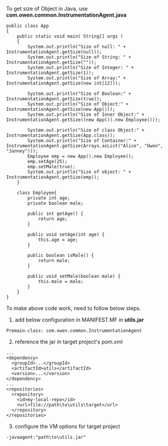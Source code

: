To get size of Object in Java, use **com.owen.common.InstrumentationAgent.java**
```
public class App 
{
    public static void main( String[] args )
    {
        System.out.println("Size of null: " + InstrumentationAgent.getSize(null));
        System.out.println("Size of String: " + InstrumentationAgent.getSize(""));
        System.out.println("Size of Integer: " + InstrumentationAgent.getSize(1));
        System.out.println("Size of Array:" + InstrumentationAgent.getSize(new int[12]));

        System.out.println("Size of Boolean:" + InstrumentationAgent.getSize(true));
        System.out.println("Size of Object:" + InstrumentationAgent.getSize(new App()));
        System.out.println("Size of Inner Object:" + InstrumentationAgent.getSize((new App()).new Employee()));

        System.out.println("Size of class Object:" + InstrumentationAgent.getSize(App.class));
        System.out.println("Size of Container:" + InstrumentationAgent.getSize(Arrays.asList("Alice", "Owen", "Janney")));
        Employee emp = new App().new Employee();
        emp.setAge(25);
        emp.setMale(true);
        System.out.println("Size of object: " + InstrumentationAgent.getSize(emp));
    }

    class Employee{
        private int age;
        private boolean male;

        public int getAge() {
            return age;
        }

        public void setAge(int age) {
            this.age = age;
        }

        public boolean isMale() {
            return male;
        }

        public void setMale(boolean male) {
            this.male = male;
        }
    }
}
```
To make above code work, need to follow below steps.

1. add below configuration in MANIFEST.MF in **utils.jar**
```
Premain-class: com.owen.common.InstrumentationAgent
```
2. reference the jar in target project's pom.xml
```
...
<dependency>
  <groupId>...</groupId>
  <artifactId>utils</artifactId>
  <version>...</version>
</dependency>
...
<repositories>
  <repository>
    <id>my-local-repo</id>
    <url>file://path\to\utils\target</url>
  </repository>
</repositories>
```
3. configure the VM options for target project
```
-javaagent:"path\to\utils.jar"
```
